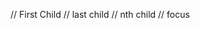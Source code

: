 <!-- ! #  A CSS pseudo-class is a keyword that can be added to a selector, to define a style for a special state of an element. -->

<!-- Pseudo-classes Used on Links -->
<!-- ? For HTML links, it is common to use the following pseudo-classes: -->
<!--  -->
<!-- :link - Styles unvisited links -->
<!-- :visited - Styles visited links -->
<!-- :hover - Styles an link on mouse over -->
<!-- :active - Styles an activated link -->

// First Child
// last child
// nth child
// focus


<!-- Note: a:hover MUST come after a:link and a:visited in the CSS definition in order to be effective! a:active MUST come after a:hover in the CSS definition in order to be effective! Pseudo-class names are not case-sensitive. -->